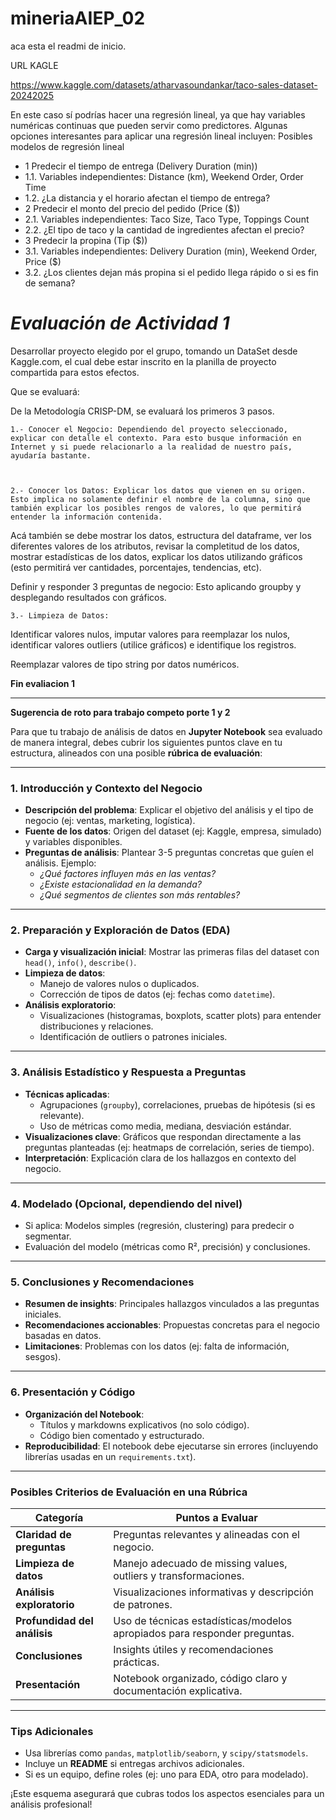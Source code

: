 # mineriaAIEP_02

aca esta el readmi de inicio.


URL KAGLE

https://www.kaggle.com/datasets/atharvasoundankar/taco-sales-dataset-20242025


En este caso sí podrías hacer una regresión lineal, ya que hay variables numéricas continuas que pueden servir como predictores. Algunas opciones interesantes para aplicar una regresión lineal incluyen:
Posibles modelos de regresión lineal
- 1 Predecir el tiempo de entrega (Delivery Duration (min))
 - 1.1. 	Variables independientes: Distance (km), Weekend Order, Order Time
 - 1.2. 	¿La distancia y el horario afectan el tiempo de entrega?
- 2	Predecir el monto del precio del pedido (Price ($))
 - 2.1.	Variables independientes: Taco Size, Taco Type, Toppings Count
 - 2.2.	¿El tipo de taco y la cantidad de ingredientes afectan el precio?
- 3	Predecir la propina (Tip ($))
 - 3.1.	Variables independientes: Delivery Duration (min), Weekend Order, Price ($)
 - 3.2.	¿Los clientes dejan más propina si el pedido llega rápido o si es fin de semana?

# *Evaluación de Actividad 1*

Desarrollar proyecto elegido por el grupo, tomando un DataSet desde Kaggle.com, el cual debe estar inscrito en la planilla de proyecto compartida para estos efectos.

Que se evaluará:

De la Metodología CRISP-DM, se evaluará los primeros 3 pasos.

    1.- Conocer el Negocio: Dependiendo del proyecto seleccionado, explicar con detalle el contexto. Para esto busque información en Internet y si puede relacionarlo a la realidad de nuestro país, ayudaría bastante.

 

    2.- Conocer los Datos: Explicar los datos que vienen en su origen. Esto implica no solamente definir el nombre de la columna, sino que también explicar los posibles rengos de valores, lo que permitirá entender la información contenida.



Acá también se debe mostrar los datos, estructura del dataframe, ver los diferentes valores de los atributos, revisar la completitud de los datos, mostrar estadísticas de los datos, explicar los datos utilizando gráficos (esto permitirá ver cantidades, porcentajes, tendencias, etc).

 

Definir y responder 3 preguntas de negocio: Esto aplicando groupby y desplegando resultados con gráficos.

 

    3.- Limpieza de Datos:

Identificar valores nulos, imputar valores para reemplazar los nulos, identificar valores outliers (utilice gráficos) e identifique los registros.

Reemplazar valores de tipo string por datos numéricos.

**Fin evaliacion 1**


-----------------------------



**Sugerencia de roto para trabajo competo porte 1 y 2**

Para que tu trabajo de análisis de datos en **Jupyter Notebook** sea evaluado de manera integral, debes cubrir los siguientes puntos clave en tu estructura, alineados con una posible **rúbrica de evaluación**:

---

### **1. Introducción y Contexto del Negocio**
   - **Descripción del problema**: Explicar el objetivo del análisis y el tipo de negocio (ej: ventas, marketing, logística).
   - **Fuente de los datos**: Origen del dataset (ej: Kaggle, empresa, simulado) y variables disponibles.
   - **Preguntas de análisis**: Plantear 3-5 preguntas concretas que guíen el análisis. Ejemplo:
     - *¿Qué factores influyen más en las ventas?*
     - *¿Existe estacionalidad en la demanda?*
     - *¿Qué segmentos de clientes son más rentables?*

---

### **2. Preparación y Exploración de Datos (EDA)**
   - **Carga y visualización inicial**: Mostrar las primeras filas del dataset con `head()`, `info()`, `describe()`.
   - **Limpieza de datos**:
     - Manejo de valores nulos o duplicados.
     - Corrección de tipos de datos (ej: fechas como `datetime`).
   - **Análisis exploratorio**:
     - Visualizaciones (histogramas, boxplots, scatter plots) para entender distribuciones y relaciones.
     - Identificación de outliers o patrones iniciales.

---

### **3. Análisis Estadístico y Respuesta a Preguntas**
   - **Técnicas aplicadas**:
     - Agrupaciones (`groupby`), correlaciones, pruebas de hipótesis (si es relevante).
     - Uso de métricas como media, mediana, desviación estándar.
   - **Visualizaciones clave**: Gráficos que respondan directamente a las preguntas planteadas (ej: heatmaps de correlación, series de tiempo).
   - **Interpretación**: Explicación clara de los hallazgos en contexto del negocio.

---

### **4. Modelado (Opcional, dependiendo del nivel)**
   - Si aplica: Modelos simples (regresión, clustering) para predecir o segmentar.
   - Evaluación del modelo (métricas como R², precisión) y conclusiones.

---

### **5. Conclusiones y Recomendaciones**
   - **Resumen de insights**: Principales hallazgos vinculados a las preguntas iniciales.
   - **Recomendaciones accionables**: Propuestas concretas para el negocio basadas en datos.
   - **Limitaciones**: Problemas con los datos (ej: falta de información, sesgos).

---

### **6. Presentación y Código**
   - **Organización del Notebook**:
     - Títulos y markdowns explicativos (no solo código).
     - Código bien comentado y estructurado.
   - **Reproducibilidad**: El notebook debe ejecutarse sin errores (incluyendo librerías usadas en un `requirements.txt`).

---

### **Posibles Criterios de Evaluación en una Rúbrica**
| **Categoría**               | **Puntos a Evaluar**                                                                 |
|-----------------------------|-------------------------------------------------------------------------------------|
| **Claridad de preguntas**    | Preguntas relevantes y alineadas con el negocio.                                    |
| **Limpieza de datos**       | Manejo adecuado de missing values, outliers y transformaciones.                    |
| **Análisis exploratorio**   | Visualizaciones informativas y descripción de patrones.                            |
| **Profundidad del análisis**| Uso de técnicas estadísticas/modelos apropiados para responder preguntas.          |
| **Conclusiones**            | Insights útiles y recomendaciones prácticas.                                        |
| **Presentación**            | Notebook organizado, código claro y documentación explicativa.                     |

---

### **Tips Adicionales**
- Usa librerías como `pandas`, `matplotlib/seaborn`, y `scipy/statsmodels`.
- Incluye un **README** si entregas archivos adicionales.
- Si es un equipo, define roles (ej: uno para EDA, otro para modelado).

¡Este esquema asegurará que cubras todos los aspectos esenciales para un análisis profesional!
